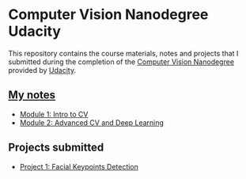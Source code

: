 # Computer Vision  Nanodegree Udacity

This repository contains the course materials, notes and projects that I submitted
during the completion of the [Computer Vision Nanodegree](https://www.udacity.com/course/deep-learning-nanodegree--nd891)
provided by [Udacity](https://www.udacity.com/).

## [My notes](https://github.com/ayushkumarshah/Computer-Vision-Nanodegree-Udacity/tree/master/docs/README.md)

- [Module 1: Intro to CV](docs/m1.md)
- [Module 2: Advanced CV and Deep Learning](docs/m2.md)

## Projects submitted

- [Project 1: Facial Keypoints Detection](https://github.com/ayushkumarshah/Computer-Vision-Nanodegree-Udacity/tree/master/P1_Facial_Keypoints)
